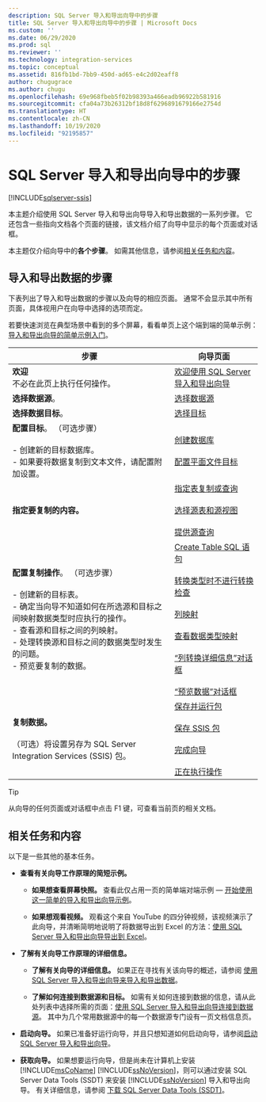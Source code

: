 ```yaml
---
description: SQL Server 导入和导出向导中的步骤
title: SQL Server 导入和导出向导中的步骤 | Microsoft Docs
ms.custom: ''
ms.date: 06/29/2020
ms.prod: sql
ms.reviewer: ''
ms.technology: integration-services
ms.topic: conceptual
ms.assetid: 816fb1bd-7bb9-450d-ad65-e4c2d02eaff8
author: chugugrace
ms.author: chugu
ms.openlocfilehash: 69e968fbeb5f02b98393a466eadb96922b581916
ms.sourcegitcommit: cfa04a73b26312bf18d8f6296891679166e2754d
ms.translationtype: HT
ms.contentlocale: zh-CN
ms.lasthandoff: 10/19/2020
ms.locfileid: "92195857"
---
```

# <a name="steps-in-the-sql-server-import-and-export-wizard"></a>SQL Server 导入和导出向导中的步骤

[!INCLUDE[sqlserver-ssis](../../includes/applies-to-version/sqlserver-ssis.md)]


本主题介绍使用 SQL Server 导入和导出向导导入和导出数据的一系列步骤。 它还包含一些指向文档各个页面的链接，该文档介绍了向导中显示的每个页面或对话框。

本主题仅介绍向导中的**各个步骤**。 如需其他信息，请参阅[相关任务和内容](#related)。

## <a name="steps-for-importing-and-exporting-data"></a>导入和导出数据的步骤  
 下表列出了导入和导出数据的步骤以及向导的相应页面。 通常不会显示其中所有页面，具体视用户在向导中选择的选项而定。  

若要快速浏览在典型场景中看到的多个屏幕，看看单页上这个端到端的简单示例：[导入和导出向导的简单示例入门](../../integration-services/import-export-data/get-started-with-this-simple-example-of-the-import-and-export-wizard.md)。

|步骤|向导页面|  
|----------|------------------|  
|**欢迎**<br />不必在此页上执行任何操作。|[欢迎使用 SQL Server 导入和导出向导](../../integration-services/import-export-data/welcome-to-sql-server-import-and-export-wizard.md)|  
|**选择数据源**。|[选择数据源](../../integration-services/import-export-data/choose-a-data-source-sql-server-import-and-export-wizard.md)|  
|**选择数据目标**。|[选择目标](../../integration-services/import-export-data/choose-a-destination-sql-server-import-and-export-wizard.md)|  
|**配置目标**。 （可选步骤）<br /><br /> -   创建新的目标数据库。<br />-   如果要将数据复制到文本文件，请配置附加设置。|[创建数据库](../../integration-services/import-export-data/create-database-sql-server-import-and-export-wizard.md)<br /><br />[配置平面文件目标](../../integration-services/import-export-data/configure-flat-file-destination-sql-server-import-and-export-wizard.md)|  
|**指定要复制的内容。**|[指定表复制或查询](../../integration-services/import-export-data/specify-table-copy-or-query-sql-server-import-and-export-wizard.md)<br /><br />[选择源表和源视图](../../integration-services/import-export-data/select-source-tables-and-views-sql-server-import-and-export-wizard.md)<br /><br />[提供源查询](../../integration-services/import-export-data/provide-a-source-query-sql-server-import-and-export-wizard.md)|  
|**配置复制操作**。 （可选步骤）<br /><br /> -   创建新的目标表。<br />-   确定当向导不知道如何在所选源和目标之间映射数据类型时应执行的操作。<br />-   查看源和目标之间的列映射。<br />-   处理转换源和目标之间的数据类型时发生的问题。<br />-   预览要复制的数据。|[Create Table SQL 语句](../../integration-services/import-export-data/create-table-sql-statement-sql-server-import-and-export-wizard.md)<br /><br />[转换类型时不进行转换检查](../../integration-services/import-export-data/convert-types-without-conversion-checking-sql-server-import-and-export-wizard.md)<br /><br />[列映射](../../integration-services/import-export-data/column-mappings-sql-server-import-and-export-wizard.md)<br /><br />[查看数据类型映射](../../integration-services/import-export-data/review-data-type-mapping-sql-server-import-and-export-wizard.md)<br /><br />[“列转换详细信息”对话框](../../integration-services/import-export-data/column-conversion-details-dialog-box-sql-server-import-and-export-wizard.md)<br /><br />[“预览数据”对话框](../../integration-services/import-export-data/preview-data-dialog-box-sql-server-import-and-export-wizard.md)|  
|**复制数据。**<br /><br /> （可选）将设置另存为 SQL Server Integration Services (SSIS) 包。|[保存并运行包](../../integration-services/import-export-data/save-and-run-package-sql-server-import-and-export-wizard.md)<br /><br />[保存 SSIS 包](../../integration-services/import-export-data/save-ssis-package-sql-server-import-and-export-wizard.md)<br /><br />[完成向导](../../integration-services/import-export-data/complete-the-wizard-sql-server-import-and-export-wizard.md)<br /><br />[正在执行操作](../../integration-services/import-export-data/performing-operation-sql-server-import-and-export-wizard.md)|  

> [!TIP]
> 从向导的任何页面或对话框中点击 F1 键，可查看当前页的相关文档。

## <a name="related-tasks-and-content"></a><a name="related"></a>相关任务和内容  
以下是一些其他的基本任务。
-   **查看有关向导工作原理的简短示例。**

    -   **如果想查看屏幕快照。** 查看此仅占用一页的简单端对端示例 — [开始使用这一简单的导入和导出向导示例](../../integration-services/import-export-data/get-started-with-this-simple-example-of-the-import-and-export-wizard.md)。

    -   **如果想观看视频。** 观看这个来自 YouTube 的四分钟视频，该视频演示了此向导，并清晰简明地说明了将数据导出到 Excel 的方法：[使用 SQL Server 导入和导出向导导出到 Excel](https://go.microsoft.com/fwlink/?linkid=829049)。

-   **了解有关向导工作原理的详细信息。**

    -   **了解有关向导的详细信息。** 如果正在寻找有关该向导的概述，请参阅 [使用 SQL Server 导入和导出向导来导入和导出数据](../../integration-services/import-export-data/import-and-export-data-with-the-sql-server-import-and-export-wizard.md)。

    -   **了解如何连接到数据源和目标。** 如需有关如何连接到数据的信息，请从此处列表中选择所需的页面：[使用 SQL Server 导入和导出向导连接到数据源](../../integration-services/import-export-data/connect-to-data-sources-with-the-sql-server-import-and-export-wizard.md)。 其中为几个常用数据源中的每一个数据源专门设有一页文档信息页。 

-   **启动向导。** 如果已准备好运行向导，并且只想知道如何启动向导，请参阅[启动 SQL Server 导入和导出向导](../../integration-services/import-export-data/start-the-sql-server-import-and-export-wizard.md)。

-   **获取向导。** 如果想要运行向导，但是尚未在计算机上安装 [!INCLUDE[msCoName](../../includes/msconame-md.md)] [!INCLUDE[ssNoVersion](../../includes/ssnoversion-md.md)]，则可以通过安装 SQL Server Data Tools (SSDT) 来安装 [!INCLUDE[ssNoVersion](../../includes/ssnoversion-md.md)] 导入和导出向导。 有关详细信息，请参阅 [下载 SQL Server Data Tools (SSDT)](../../ssdt/download-sql-server-data-tools-ssdt.md)。